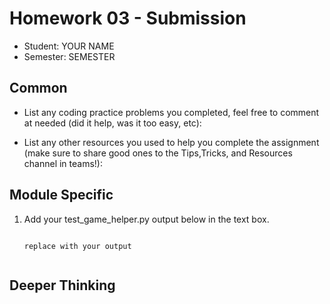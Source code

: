 # Homework 03 - Submission


* Student: YOUR NAME
* Semester: SEMESTER

## Common

* List any coding practice problems you completed, feel free to comment at needed (did it help, was it too easy, etc):

* List any other resources you used to help you complete the assignment (make sure to share good ones to the Tips,Tricks, and Resources channel in teams!):
  

## Module Specific

1. Add your test_game_helper.py output below in the text box.
    ```text

    replace with your output


    ```


## Deeper Thinking

